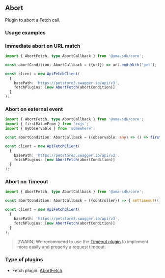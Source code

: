 ## Abort

Plugin to abort a Fetch call.

### Usage examples

### Immediate abort on URL match

```typescript
import { AbortFetch, type AbortCallback } from '@ama-sdk/core';

const abortCondition: AbortCallback = ({url}) => url.endsWith('pet');

const client = new ApiFetchClient(
  {
    basePath: 'https://petstore3.swagger.io/api/v3',
    fetchPlugins: [new AbortFetch(abortCondition)]
  }
);
```

### Abort on external event

```typescript
import { AbortFetch, type AbortCallback } from '@ama-sdk/core';
import { firstValueFrom } from 'rxjs';
import { myObservable } from 'somewhere';

const abortCondition: AbortCallback = ((observable: any) => () => firstValueFrom(observable).then((value) => !!value))(myObservable);

const client = new ApiFetchClient(
  {
    basePath: 'https://petstore3.swagger.io/api/v3',
    fetchPlugins: [new AbortFetch(abortCondition)]
  }
);
```

### Abort on Timeout

```typescript
import { AbortFetch, type AbortCallback } from '@ama-sdk/core';

const abortCondition: AbortCallback = ({controller}) => { setTimeout(() => controller?.abort(), 3000); };

const client = new ApiFetchClient(
  {
    basePath: 'https://petstore3.swagger.io/api/v3',
    fetchPlugins: [new AbortFetch(abortCondition)]
  }
);
```

> [!WARN]
> We recommend to use the [Timeout plugin](https://github.com/AmadeusITGroup/otter/tree/main/packages/%40ama-sdk/core/src/plugins/timeout) to implement more easily and properly a request timeout.

### Type of plugins

- Fetch plugin: [AbortFetch](./abort.fetch.ts)
